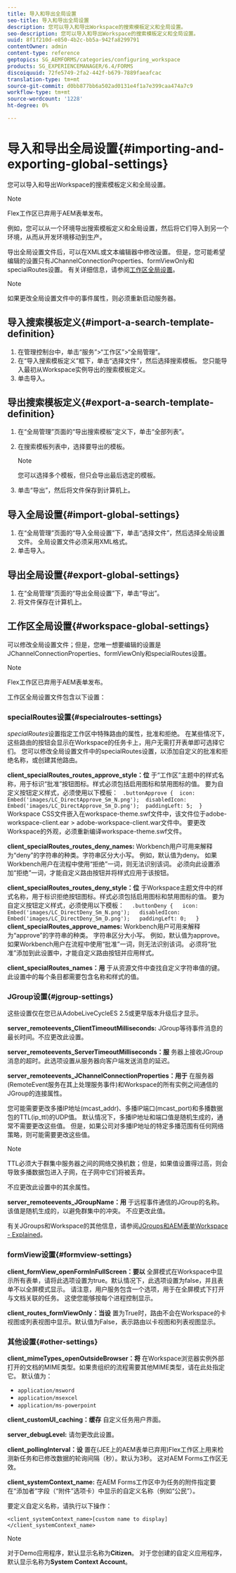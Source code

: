 ```yaml
---
title: 导入和导出全局设置
seo-title: 导入和导出全局设置
description: 您可以导入和导出Workspace的搜索模板定义和全局设置。
seo-description: 您可以导入和导出Workspace的搜索模板定义和全局设置。
uuid: 8f1f210d-e850-4b2c-bb5a-942fa8299791
contentOwner: admin
content-type: reference
geptopics: SG_AEMFORMS/categories/configuring_workspace
products: SG_EXPERIENCEMANAGER/6.4/FORMS
discoiquuid: 72fe5749-2fa2-442f-b679-7889faeafcac
translation-type: tm+mt
source-git-commit: d0bb877bb6a502ad0131e4f1a7e399caa474a7c9
workflow-type: tm+mt
source-wordcount: '1228'
ht-degree: 0%

---
```



# 导入和导出全局设置{#importing-and-exporting-global-settings}

您可以导入和导出Workspace的搜索模板定义和全局设置。

>[!NOTE]
>
>Flex工作区已弃用于AEM表单发布。

例如，您可以从一个环境导出搜索模板定义和全局设置，然后将它们导入到另一个环境，从而从开发环境移动到生产。

导出全局设置文件后，可以在XML或文本编辑器中修改设置。 但是，您可能希望编辑的设置只有JChannelConnectionProperties、formViewOnly和specialRoutes设置。 有关详细信息，请参阅[工作区全局设置](importing-exporting-global-settings.md#workspace-global-settings)。

>[!NOTE]
>
>如果更改全局设置文件中的事件属性，则必须重新启动服务器。

## 导入搜索模板定义{#import-a-search-template-definition}

1. 在管理控制台中，单击“服务”>“工作区”>“全局管理”。
1. 在“导入搜索模板定义”框下，单击“选择文件”，然后选择搜索模板。 您只能导入最初从Workspace实例导出的搜索模板定义。
1. 单击导入。

## 导出搜索模板定义{#export-a-search-template-definition}

1. 在“全局管理”页面的“导出搜索模板”定义下，单击“全部列表”。
1. 在搜索模板列表中，选择要导出的模板。

   >[!NOTE]
   >
   >您可以选择多个模板，但只会导出最后选定的模板。

1. 单击“导出”，然后将文件保存到计算机上。

## 导入全局设置{#import-global-settings}

1. 在“全局管理”页面的“导入全局设置”下，单击“选择文件”，然后选择全局设置文件。 全局设置文件必须采用XML格式。
1. 单击导入。

## 导出全局设置{#export-global-settings}

1. 在“全局管理”页面的“导出全局设置”下，单击“导出”。
1. 将文件保存在计算机上。

## 工作区全局设置{#workspace-global-settings}

可以修改全局设置文件；但是，您唯一想要编辑的设置是JChannelConnectionProperties、formViewOnly和specialRoutes设置。

>[!NOTE]
>
>Flex工作区已弃用于AEM表单发布。

工作区全局设置文件包含以下设置：

### specialRoutes设置{#specialroutes-settings}

*specialRoutes*&#x200B;设置指定工作区中特殊路由的属性，批准和拒绝。 在某些情况下，这些路由的按钮会显示在Workspace的任务卡上，用户无需打开表单即可选择它们。 您可以修改全局设置文件中的specialRoutes设置，以添加自定义的批准和拒绝名称，或创建其他路由。

**client_specialRoutes_routes_approve_style：位** 于“工作区”主题中的样式名称，用于标识“批准”按钮图标。样式必须包括启用图标和禁用图标的值。 要为自定义按钮定义样式，必须使用以下模板：
` .buttonApprove {  icon: Embed('images/LC_DirectApprove_Sm_N.png');  disabledIcon: Embed('images/LC_DirectApprove_Sm_D.png');  paddingLeft: 5;  }` Workspace CSS文件嵌入在workspace-theme.swf文件中，该文件位于adobe-workspace-client.ear > adobe-workspace-client.war文件中。 要更改Workspace的外观，必须重新编译workspace-theme.swf文件。

**client_specialRoutes_routes_deny_names:** Workbench用户可用来解释为“deny”的字符串的种类。字符串区分大小写。 例如，默认值为deny。 如果Workbench用户在流程中使用“拒绝”一词，则无法识别该词。 必须向此设置添加“拒绝”一词，才能自定义路由按钮并将样式应用于该按钮。

**client_specialRoutes_routes_deny_style：位** 于Workspace主题文件中的样式名称，用于标识拒绝按钮图标。样式必须包括启用图标和禁用图标的值。 要为自定义按钮定义样式，必须使用以下模板：
`  .buttonDeny {   icon: Embed('images/LC_DirectDeny_Sm_N.png');   disabledIcon: Embed('images/LC_DirectDeny_Sm_D.png');   paddingLeft: 0;   }` **client_specialRoutes_approve_names:** Workbench用户可用来解释为“approve”的字符串的种类。 字符串区分大小写。 例如，默认值为approve。 如果Workbench用户在流程中使用“批准”一词，则无法识别该词。 必须将“批准”添加到此设置中，才能自定义路由按钮并应用样式。

**client_specialRoutes_names：用** 于从资源文件中查找自定义字符串值的键。此设置中的每个条目都需要包含名称和样式的值。

### JGroup设置{#jgroup-settings}

这些设置仅在您已从AdobeLiveCycleES 2.5或更早版本升级后才显示。

**server_remoteevents_ClientTimeoutMilliseconds:** JGroup等待事件消息的最长时间。不应更改此设置。

**server_remoteevents_ServerTimeoutMilliseconds：服** 务器上接收JGroup消息的超时。此选项设置从服务器向客户端发送消息的延迟。

**server_remoteevents_JChannelConnectionProperties：用于** 在服务器(RemoteEvent服务在其上处理服务事件)和Workspace的所有实例之间通信的JGroup的连接属性。

您可能需要更改多播IP地址(mcast_addr)、多播IP端口(mcast_port)和多播数据包的TTL(ip_ttl)的UDP值。 默认情况下，多播IP地址和端口值是随机生成的，通常不需要更改这些值。 但是，如果公司对多播IP地址的特定多播范围有任何网络策略，则可能需要更改这些值。

>[!NOTE]
>
>TTL必须大于群集中服务器之间的网络交换机数；但是，如果值设置得过高，则会导致多播数据包进入子网，在子网中它们将被丢弃。

不应更改此设置中的其余属性。

**server_remoteevents_JGroupName：用** 于远程事件通信的JGroup的名称。该值是随机生成的，以避免群集中的冲突。 不应更改此值。

有关JGroups和Workspace的其他信息，请参阅[JGroups和AEM表单Workspace - Explained](https://blogs.adobe.com/livecycle/2011/03/jgroups-and-livecycle-workspace-explained.html)。

### formView设置{#formview-settings}

**client_formView_openFormInFullScreen：要以** 全屏模式在Workspace中显示所有表单，请将此选项设置为true。默认情况下，此选项设置为false，并且表单不以全屏模式显示。 请注意，用户服务包含一个选项，用于在全屏模式下打开与文档关联的任务。 这使您能够按每个进程控制显示。

**client_routes_formViewOnly：当设** 置为True时，路由不会在Workspace的卡视图或列表视图中显示。默认值为False，表示路由以卡视图和列表视图显示。

### 其他设置{#other-settings}

**client_mimeTypes_openOutsideBrowser：将** 在Workspace浏览器实例外部打开的文档的MIME类型。如果贵组织的流程需要其他MIME类型，请在此处指定它。 默认值为：

* `application/msword`
* `application/msexcel`
* `application/ms-powerpoint`

**client_customUI_caching：缓存** 自定义任务用户界面。

**server_debugLevel:** 请勿更改此设置。

**client_pollingInterval：设** 置在(JEE上的AEM表单已弃用)Flex工作区上用来检测新任务和已修改数据的轮询间隔（秒）。默认为3秒。 这对AEM Forms工作区无效。

**client_systemContext_name:** 在AEM Forms工作区中为任务的附件指定要在“添加者”字段（“附件”选项卡）中显示的自定义名称（例如“公民”）。

要定义自定义名称，请执行以下操作：

`<client_systemContext_name>[custom name to display]</client_systemContext_name>`

>[!NOTE]
>
>对于Demo应用程序，默认显示名称为&#x200B;**Citizen**。 对于您创建的自定义应用程序，默认显示名称为&#x200B;**System Context Account**。
